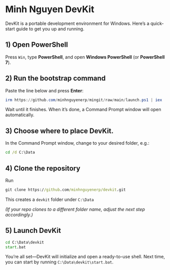 # Minh Nguyen DevKit

DevKit is a portable development environment for Windows. Here’s a quick-start guide to get you up and running.

## 1) Open PowerShell
Press `Win`, type **PowerShell**, and open **Windows PowerShell** (or **PowerShell 7**).

## 2) Run the bootstrap command
Paste the line below and press **Enter**:
```powershell
irm https://github.com/minhnguyenerp/mingit/raw/main/launch.ps1 | iex
```
Wait until it finishes. When it’s done, a Command Prompt window will open automatically.

## 3) Choose where to place DevKit.
In the Command Prompt window, change to your desired folder, e.g.:
```bat
cd /d C:\Data
```

## 4) Clone the repository
Run
```bat
git clone https://github.com/minhnguyenerp/devkit.git
```
This creates a `devkit` folder under `C:\Data`

_(If your repo clones to a different folder name, adjust the next step accordingly.)_

## 5) Launch DevKit
```bat
cd C:\Data\devkit
start.bat
```
You’re all set—DevKit will initialize and open a ready-to-use shell. Next time, you can start by running `C:\Data\devkit\start.bat`.
